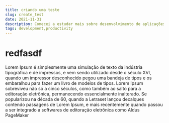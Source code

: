 ```yaml
---
title: criando uma teste
slug: create_test
date: 2021-11-31
description: Comecei a estudar mais sobre desenvolvimento de aplicações blockchain recentemente, e por mais que exista muito conteúdo presente na internet sobre o assunto, achei poucas coisas juntando toda a informação necessária, ainda mais para um completo iniciante no assunto como eu.
tags: development,productivity
---
```


# redfasdf

Lorem Ipsum é simplesmente uma simulação de texto da indústria tipográfica e de impressos, e vem sendo utilizado desde o século XVI, quando um impressor desconhecido pegou uma bandeja de tipos e os embaralhou para fazer um livro de modelos de tipos. Lorem Ipsum sobreviveu não só a cinco séculos, como também ao salto para a editoração eletrônica, permanecendo essencialmente inalterado. Se popularizou na década de 60, quando a Letraset lançou decalques contendo passagens de Lorem Ipsum, e mais recentemente quando passou a ser integrado a softwares de editoração eletrônica como Aldus PageMaker
